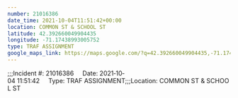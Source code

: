 ```yaml
---
number: 21016386
date_time: 2021-10-04T11:51:42+00:00
location: COMMON ST & SCHOOL ST
latitude: 42.392660049904435
longitude: -71.17438993005752
type: TRAF ASSIGNMENT
google_maps_link: https://maps.google.com/?q=42.392660049904435,-71.17438993005752
---
```


;;;Incident #: 21016386     Date: 2021‐10‐04 11:51:42     Type: TRAF ASSIGNMENT;;;Location: COMMON ST & SCHOOL ST

